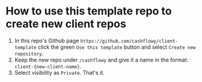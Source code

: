 # How to use this template repo to create new client repos
1. In this repo's Github page `https://github.com/cashflowy/client-template` click the green `Use this template` button and select `Create new repository`.
2. Keep the new repo under `/cashflowy` and give it a name in the format: `client-{new-client-name}`.
3. Select visibility as `Private`.
That's it.

